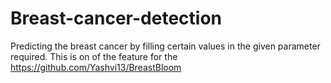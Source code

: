 # Breast-cancer-detection
Predicting the breast cancer by filling certain values in the given parameter required. 
This is on of the feature for the https://github.com/Yashvi13/BreastBloom
